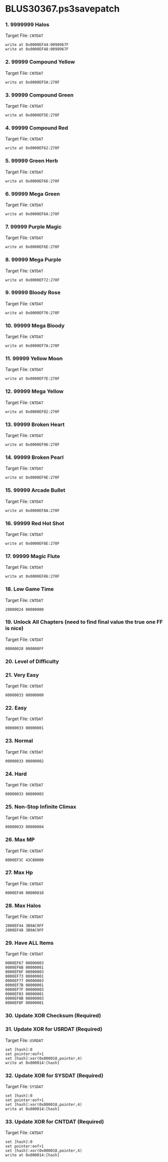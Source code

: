 # BLUS30367.ps3savepatch

### 1. 9999999 Halos

Target File: `CNTDAT`

```
write at 0x0000EF44:0098967F
write at 0x0000EF48:0098967F
```

### 2. 99999 Compound Yellow

Target File: `CNTDAT`

```
write at 0x0000EF5A:270F
```

### 3. 99999 Compound Green

Target File: `CNTDAT`

```
write at 0x0000EF5E:270F
```

### 4. 99999 Compound Red

Target File: `CNTDAT`

```
write at 0x0000EF62:270F
```

### 5. 99999 Green Herb

Target File: `CNTDAT`

```
write at 0x0000EF66:270F
```

### 6. 99999 Mega Green

Target File: `CNTDAT`

```
write at 0x0000EF6A:270F
```

### 7. 99999 Purple Magic

Target File: `CNTDAT`

```
write at 0x0000EF6E:270F
```

### 8. 99999 Mega Purple

Target File: `CNTDAT`

```
write at 0x0000EF72:270F
```

### 9. 99999 Bloody Rose

Target File: `CNTDAT`

```
write at 0x0000EF76:270F
```

### 10. 99999 Mega Bloody

Target File: `CNTDAT`

```
write at 0x0000EF7A:270F
```

### 11. 99999 Yellow Moon

Target File: `CNTDAT`

```
write at 0x0000EF7E:270F
```

### 12. 99999 Mega Yellow

Target File: `CNTDAT`

```
write at 0x0000EF82:270F
```

### 13. 99999 Broken Heart

Target File: `CNTDAT`

```
write at 0x0000EF96:270F
```

### 14. 99999 Broken Pearl

Target File: `CNTDAT`

```
write at 0x0000EF9E:270F
```

### 15. 99999 Arcade Bullet

Target File: `CNTDAT`

```
write at 0x0000EF8A:270F
```

### 16. 99999 Red Hot Shot

Target File: `CNTDAT`

```
write at 0x0000EF8E:270F
```

### 17. 99999 Magic Flute

Target File: `CNTDAT`

```
write at 0x0000EF86:270F
```

### 18. Low Game Time

Target File: `CNTDAT`

```
20000024 00000000
```

### 19. Unlock All Chapters (need to find final value the true one FF is nice)

Target File: `CNTDAT`

```
00000028 000000FF
```

### 20. Level of Difficulty
### 21. Very Easy

Target File: `CNTDAT`

```
00000033 00000000
```

### 22. Easy

Target File: `CNTDAT`

```
00000033 00000001
```

### 23. Normal

Target File: `CNTDAT`

```
00000033 00000002
```

### 24. Hard

Target File: `CNTDAT`

```
00000033 00000003
```

### 25. Non-Stop Infinite Climax

Target File: `CNTDAT`

```
00000033 00000004
```

### 26. Max MP

Target File: `CNTDAT`

```
0000EF3C 43C80000
```

### 27. Max Hp

Target File: `CNTDAT`

```
0000EF40 00000010
```

### 28. Max Halos

Target File: `CNTDAT`

```
2000EF44 3B9AC9FF
2000EF48 3B9AC9FF
```

### 29. Have ALL Items

Target File: `CNTDAT`

```
0000EF67 00000003
0000EF6B 00000001
0000EF6F 00000003
0000EF73 00000001
0000EF77 00000003
0000EF7B 00000001
0000EF7F 00000003
0000EF83 00000001
0000EF8B 00000003
0000EF8F 00000001
```

### 30.  Update XOR Checksum (Required)
### 31. Update XOR for USRDAT (Required)

Target File: `USRDAT`

```
set [hash]:0
set pointer:eof+1
set [hash]:xor(0x000018,pointer,4)
write at 0x000014:[hash]
```

### 32. Update XOR for SYSDAT (Required)

Target File: `SYSDAT`

```
set [hash]:0
set pointer:eof+1
set [hash]:xor(0x000018,pointer,4)
write at 0x000014:[hash]
```

### 33. Update XOR for CNTDAT (Required)

Target File: `CNTDAT`

```
set [hash]:0
set pointer:eof+1
set [hash]:xor(0x000018,pointer,4)
write at 0x000014:[hash]
```

